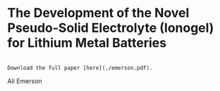 # The Development of the Novel Pseudo-Solid Electrolyte (Ionogel) for Lithium Metal Batteries

```{margin} Access Options

Download the full paper [here](./emerson.pdf).

```
Ali Emerson